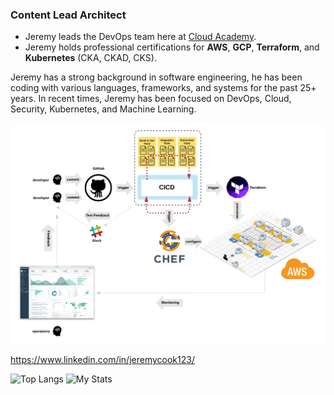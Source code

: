 ### Content Lead Architect
- Jeremy leads the DevOps team here at [Cloud Academy](https://cloudacademy.com/).
- Jeremy holds professional certifications for **AWS**, **GCP**, **Terraform**, and **Kubernetes** (CKA, CKAD, CKS).

Jeremy has a strong background in software engineering, he has been coding with various languages, frameworks, and systems for the past 25+ years. In recent times, Jeremy has been focused on DevOps, Cloud, Security, Kubernetes, and Machine Learning.

![DevOps](./images/devops.png)

https://www.linkedin.com/in/jeremycook123/

![Top Langs](https://github-readme-stats.vercel.app/api/top-langs/?username=jeremycook123)
![My Stats](https://github-readme-stats.vercel.app/api?username=jeremycook123&show_icons=true&count_private=true&line_height=40)
